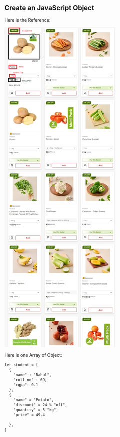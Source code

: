 ## Create an JavaScript Object

Here is the Reference:

<img src="001.png">

Here is one Array of Object:

```
let student = [
  {
    "name" : "Rahul",
    "roll_no" : 69,
    "cgpa": 0.1
  },
  {
    "name" = "Potato",
    "discount" = 24 % "off",
    "quantity" = 5 "kg",
    "price" = 49.4

  },
]

